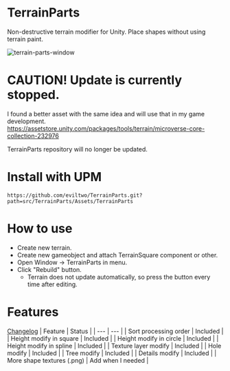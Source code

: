 # TerrainParts
 Non-destructive terrain modifier for Unity. Place shapes without using terrain paint.

![terrain-parts-window](https://github.com/eviltwo/TerrainParts/assets/7721151/aae638e4-9661-418f-b721-e78a7b45dc51)

# CAUTION! Update is currently stopped.
I found a better asset with the same idea and will use that in my game development.
https://assetstore.unity.com/packages/tools/terrain/microverse-core-collection-232976

TerrainParts repository will no longer be updated.

# Install with UPM
```
https://github.com/eviltwo/TerrainParts.git?path=src/TerrainParts/Assets/TerrainParts
```

# How to use
- Create new terrain.
- Create new gameobject and attach TerrainSquare component or other.
- Open Window -> TerrainParts in menu.
- Click "Rebuild" button.
  - Terrain does not update automatically, so press the button every time after editing.

# Features
[Changelog](https://github.com/eviltwo/TerrainParts/blob/main/src/TerrainParts/Assets/TerrainParts/CHANGELOG.md)
| Feature | Status |
| --- | --- |
| Sort processing order | Included |
| Height modify in square | Included |
| Height modify in circle | Included |
| Height modify in spline | Included |
| Texture layer modify | Included |
| Hole modify | Included |
| Tree modify | Included |
| Details modify | Included |
| More shape textures (.png) | Add when I needed |
